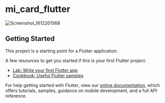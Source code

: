 # mi_card_flutter
![Screenshot_1612201568](https://user-images.githubusercontent.com/77343380/106543673-fdbbb800-6527-11eb-86e0-9bab95b7ffb2.png)


## Getting Started

This project is a starting point for a Flutter application.

A few resources to get you started if this is your first Flutter project:

- [Lab: Write your first Flutter app](https://flutter.dev/docs/get-started/codelab)
- [Cookbook: Useful Flutter samples](https://flutter.dev/docs/cookbook)

For help getting started with Flutter, view our
[online documentation](https://flutter.dev/docs), which offers tutorials,
samples, guidance on mobile development, and a full API reference.
